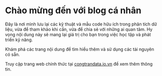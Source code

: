 # Chào mừng đến với blog cá nhân

Đây là nơi mình lưu lại các kỹ thuật và mẫu code hữu ích trong phân tích dữ liệu, vừa để tham khảo khi cần, vừa để chia sẻ với những ai quan tâm. Hy vọng nội dung này sẽ mang lại giá trị cho bạn trong việc học tập và phát triển kỹ năng.

Khám phá các trang nội dung để tìm hiểu thêm và sử dụng các tài nguyên có sẵn.

Truy cập trang web chính thức tại [congtrandata.io.vn](https://congtrandata.io.vn) để xem thêm thông tin.

```{tableofcontents}
```


